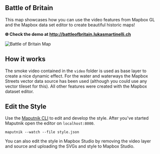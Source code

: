 ## Battle of Britain

This map showcases how you can use the video features from Mapbox GL and the Mapbox data set editor
to create beautiful historic maps!

**:globe_with_meridians: Check the demo at http://battleofbritain.lukasmartinelli.ch**

![Battle of Britain Map](https://cloud.githubusercontent.com/assets/1288339/21693935/26d97898-d383-11e6-9618-7c5b26dc1001.png)

## How it works

The smoke video contained in the `video` folder is used as base layer to create a nice dynamic effect.
For the water and waterways the Mapbox Streets vector data source has been used (although you could use any vector tileset for this). All other features were created with the Mapbox dataset editor.

## Edit the Style

Use the [Maputnik CLI](https://github.com/maputnik/editor) to edit and develop the style.
After you've started Maputnik open the editor on `localhost:8000`.

```
maputnik --watch --file style.json
```

You can also edit the style in Mapbox Studio by removing the video layer and source and uploading the
SVGs and style to Mapbox Studio.
